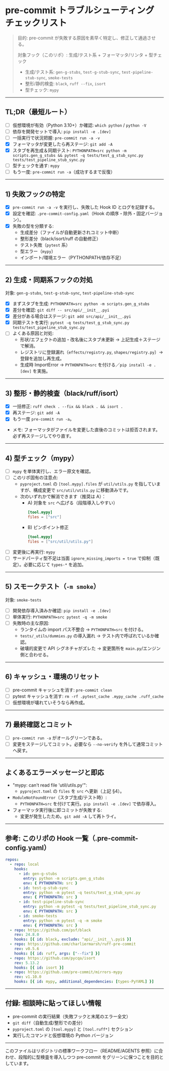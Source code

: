 # pre-commit トラブルシューティング チェックリスト

> 目的: pre-commit が失敗する原因を素早く特定し、修正して通過させる。
>
> 対象フック（このリポ）: 生成/テスト系 + フォーマッタ/リンタ + 型チェック
>
> - 生成/テスト系: `gen-g-stubs`, `test-g-stub-sync`, `test-pipeline-stub-sync`, `smoke-tests`
> - 整形/静的検査: `black`, `ruff --fix`, `isort`
> - 型チェック: `mypy`

---

## TL;DR（最短ルート）

- [ ] 仮想環境が有効（Python 3.10+）か確認: `which python` / `python -V`
- [ ] 依存を開発セットで導入: `pip install -e .[dev]`
- [ ] 一括実行で状況把握: `pre-commit run -a -v`
- [x] フォーマッタが変更したら再ステージ: `git add -A`
- [x] スタブを再生成＆同期テスト: `PYTHONPATH=src python -m scripts.gen_g_stubs && pytest -q tests/test_g_stub_sync.py tests/test_pipeline_stub_sync.py`
- [ ] 型チェックを通す: `mypy`
- [ ] もう一度: `pre-commit run -a`（成功するまで反復）

---

## 1) 失敗フックの特定

- [x] `pre-commit run -a -v` を実行し、失敗した Hook ID とログを記録する。
- [x] 設定を確認: `.pre-commit-config.yaml`（Hook の順序・除外・固定バージョン）。
- [x] 失敗の型を分類する:
  - 生成差分（ファイルが自動更新されコミット中断）
  - 整形差分（black/isort/ruff の自動修正）
  - テスト失敗（`pytest` 系）
  - 型エラー（`mypy`）
  - インポート/環境エラー（PYTHONPATH/依存不足）

---

## 2) 生成・同期系フックの対処

対象: `gen-g-stubs`, `test-g-stub-sync`, `test-pipeline-stub-sync`

- [x] まずスタブを生成: `PYTHONPATH=src python -m scripts.gen_g_stubs`
- [x] 差分を確認: `git diff -- src/api/__init__.pyi`
- [x] 差分がある場合はステージ: `git add src/api/__init__.pyi`
- [x] 同期テストを実行: `pytest -q tests/test_g_stub_sync.py tests/test_pipeline_stub_sync.py`
- [ ] よくある原因と対処:
  - 形状/エフェクトの追加・改名後にスタブ未更新 → 上記生成＋ステージで解消。
  - レジストリに登録漏れ（`effects/registry.py`, `shapes/registry.py`）→ 登録を追加し再生成。
  - 生成時 ImportError → `PYTHONPATH=src` を付ける／`pip install -e .[dev]` を実施。

---

## 3) 整形・静的検査（black/ruff/isort）

- [x] 一括修正: `ruff check . --fix && black . && isort .`
- [x] 再ステージ: `git add -A`
- [x] もう一度 `pre-commit run -a`。
- メモ: フォーマッタがファイルを変更した直後のコミットは拒否されます。必ず再ステージしてやり直す。

---

## 4) 型チェック（mypy）

- [ ] `mypy` を単体実行し、エラー原文を確認。
- [ ] このリポ固有の注意点:
  - `pyproject.toml` の `[tool.mypy].files` が `util/utils.py` を指していますが、構成変更で `src/util/utils.py` に移動済みです。
  - 次のいずれかで解消できます（推奨は A）：
    - A) 対象を `src` へ広げる（段階導入しやすい）
      ```toml
      [tool.mypy]
      files = ["src"]
      ```
    - B) ピンポイント修正
      ```toml
      [tool.mypy]
      files = ["src/util/utils.py"]
      ```
- [ ] 変更後に再実行: `mypy`
- [ ] サードパーティ型不足は当面 `ignore_missing_imports = true` で抑制（既定）。必要に応じて `types-*` を追加。

---

## 5) スモークテスト（`-m smoke`）

対象: `smoke-tests`

- [ ] 開発依存導入済みか確認: `pip install -e .[dev]`
- [ ] 単体実行: `PYTHONPATH=src pytest -q -m smoke`
- [ ] 失敗時の主な原因:
  - ランタイムの import パス不整合 → `PYTHONPATH=src` を付ける。
  - `tests/_utils/dummies.py` の導入漏れ → テスト内で呼ばれているか確認。
  - 破壊的変更で API シグネチャがズレた → 変更箇所を `main.py`/エンジン側と合わせる。

---

## 6) キャッシュ・環境のリセット

- [ ] pre-commit キャッシュを消す: `pre-commit clean`
- [ ] pytest キャッシュを消す: `rm -rf .pytest_cache .mypy_cache .ruff_cache`
- [ ] 仮想環境が壊れていそうなら再作成。

---

## 7) 最終確認とコミット

- [ ] `pre-commit run -a` がオールグリーンである。
- [ ] 変更をステージしてコミット。必要なら `--no-verify` を外して通常コミットへ戻す。

---

## よくあるエラーメッセージと即応

- "mypy: can't read file 'util/utils.py'":
  - `pyproject.toml` の `files` を `src` へ更新（上記 §4）。
- `ModuleNotFoundError`（スタブ生成/テスト時）:
  - `PYTHONPATH=src` を付けて実行。`pip install -e .[dev]` で依存導入。
- フォーマッタ実行後に即コミットが失敗する:
  - 変更が発生したため。`git add -A` して再トライ。

---

## 参考: このリポの Hook 一覧（.pre-commit-config.yaml）

```yaml
repos:
  - repo: local
    hooks:
      - id: gen-g-stubs
        entry: python -m scripts.gen_g_stubs
        env: { PYTHONPATH: src }
      - id: test-g-stub-sync
        entry: python -m pytest -q tests/test_g_stub_sync.py
        env: { PYTHONPATH: src }
      - id: test-pipeline-stub-sync
        entry: python -m pytest -q tests/test_pipeline_stub_sync.py
        env: { PYTHONPATH: src }
      - id: smoke-tests
        entry: python -m pytest -q -m smoke
        env: { PYTHONPATH: src }
  - repo: https://github.com/psf/black
    rev: 24.8.0
    hooks: [{ id: black, exclude: ^api/__init__\.pyi$ }]
  - repo: https://github.com/charliermarsh/ruff-pre-commit
    rev: v0.5.6
    hooks: [{ id: ruff, args: ["--fix"] }]
  - repo: https://github.com/pycqa/isort
    rev: 5.13.2
    hooks: [{ id: isort }]
  - repo: https://github.com/pre-commit/mirrors-mypy
    rev: v1.10.0
    hooks: [{ id: mypy, additional_dependencies: [types-PyYAML] }]
```

---

## 付録: 相談時に貼ってほしい情報

- pre-commit の実行結果（失敗フックと末尾のエラー全文）
- `git diff`（自動生成/整形での差分）
- `pyproject.toml` の `[tool.mypy]` と `[tool.ruff*]` セクション
- 実行したコマンドと仮想環境の Python バージョン

---

このファイルはリポジトリの標準ワークフロー（README/AGENTS 参照）に合わせ、段階的に型検査を導入しつつ pre-commit をグリーンに保つことを目的としています。
